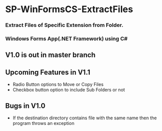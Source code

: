 # SP-WinFormsCS-ExtractFiles
### Extract Files of Specific Extension from Folder. <br />
### Windows Forms App(.NET Framework) using C#

## V1.0 is out in master branch

## Upcoming Features in V1.1
* Radio Button options to Move or Copy Files
* Checkbox button option to include Sub Folders or not

## Bugs in V1.0
- If the destination directory contains file with the same name then the program throws an exception
